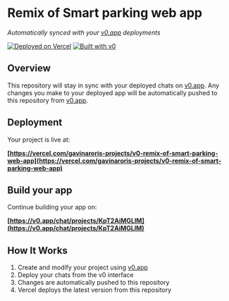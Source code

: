 # Remix of Smart parking web app

*Automatically synced with your [v0.app](https://v0.app) deployments*

[![Deployed on Vercel](https://img.shields.io/badge/Deployed%20on-Vercel-black?style=for-the-badge&logo=vercel)](https://vercel.com/gavinaroris-projects/v0-remix-of-smart-parking-web-app)
[![Built with v0](https://img.shields.io/badge/Built%20with-v0.app-black?style=for-the-badge)](https://v0.app/chat/projects/KpT2AiMGLlM)

## Overview

This repository will stay in sync with your deployed chats on [v0.app](https://v0.app).
Any changes you make to your deployed app will be automatically pushed to this repository from [v0.app](https://v0.app).

## Deployment

Your project is live at:

**[https://vercel.com/gavinaroris-projects/v0-remix-of-smart-parking-web-app](https://vercel.com/gavinaroris-projects/v0-remix-of-smart-parking-web-app)**

## Build your app

Continue building your app on:

**[https://v0.app/chat/projects/KpT2AiMGLlM](https://v0.app/chat/projects/KpT2AiMGLlM)**

## How It Works

1. Create and modify your project using [v0.app](https://v0.app)
2. Deploy your chats from the v0 interface
3. Changes are automatically pushed to this repository
4. Vercel deploys the latest version from this repository
